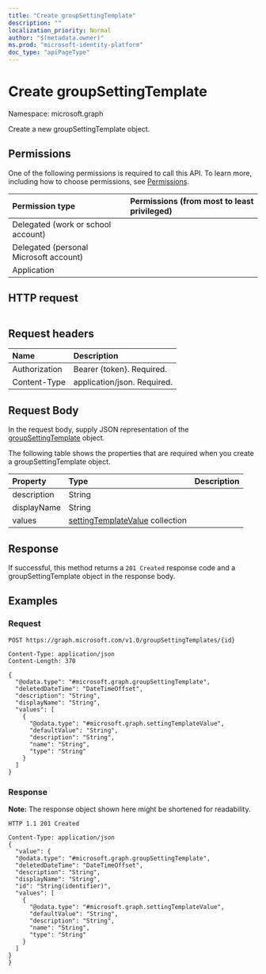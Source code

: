 ```yaml
---
title: "Create groupSettingTemplate"
description: ""
localization_priority: Normal
author: "$(metadata.owner)"
ms.prod: "microsoft-identity-platform"
doc_type: "apiPageType"
---
```


# Create groupSettingTemplate

Namespace: microsoft.graph

Create a new groupSettingTemplate object.

## Permissions

One of the following permissions is required to call this API. To learn more, including how to choose permissions, see [Permissions](/graph/permissions-reference).

| Permission type                        | Permissions (from most to least privileged) |
| :------------------------------------- | :------------------------------------------ |
| Delegated (work or school account)     |                                             |
| Delegated (personal Microsoft account) |                                             |
| Application                            |                                             |

## HTTP request

<!-- {
  "blockType": "ignored"
}
-->

```http

```

## Request headers

| Name          | Description                 |
| :------------ | :-------------------------- |
| Authorization | Bearer {token}. Required.   |
| Content-Type  | application/json. Required. |

## Request Body

In the request body, supply JSON representation of the [groupSettingTemplate](../resources/-groupsettingtemplate.md) object.

<!-- Actions and Functions -->

<!-- CRUD Methods -->

The following table shows the properties that are required when you create a groupSettingTemplate object.

| Property    | Type                                                                    | Description |
| :---------- | :---------------------------------------------------------------------- | :---------- |
| description | String                                                                  |             |
| displayName | String                                                                  |             |
| values      | [settingTemplateValue](../resources/settingtemplatevalue.md) collection |             |

## Response

If successful, this method returns a `201 Created` response code and a groupSettingTemplate object in the response body.

## Examples

### Request

<!-- {
  "blockType": "request",
  "name": "create_groupsettingtemplate"
}
-->

```http
POST https://graph.microsoft.com/v1.0/groupSettingTemplates/{id}

Content-Type: application/json
Content-Length: 370

{
  "@odata.type": "#microsoft.graph.groupSettingTemplate",
  "deletedDateTime": "DateTimeOffset",
  "description": "String",
  "displayName": "String",
  "values": [
    {
      "@odata.type": "#microsoft.graph.settingTemplateValue",
      "defaultValue": "String",
      "description": "String",
      "name": "String",
      "type": "String"
    }
  ]
}

```

### Response

**Note:** The response object shown here might be shortened for readability.

<!-- {
  "blockType": "response",
  "truncated": true,
  "@odata.type": "Microsoft.DirectoryServices.groupSettingTemplate"
}
-->

```http
HTTP 1.1 201 Created

Content-Type: application/json
{
  "value": {
  "@odata.type": "#microsoft.graph.groupSettingTemplate",
  "deletedDateTime": "DateTimeOffset",
  "description": "String",
  "displayName": "String",
  "id": "String(identifier)",
  "values": [
    {
      "@odata.type": "#microsoft.graph.settingTemplateValue",
      "defaultValue": "String",
      "description": "String",
      "name": "String",
      "type": "String"
    }
  ]
}
}

```
